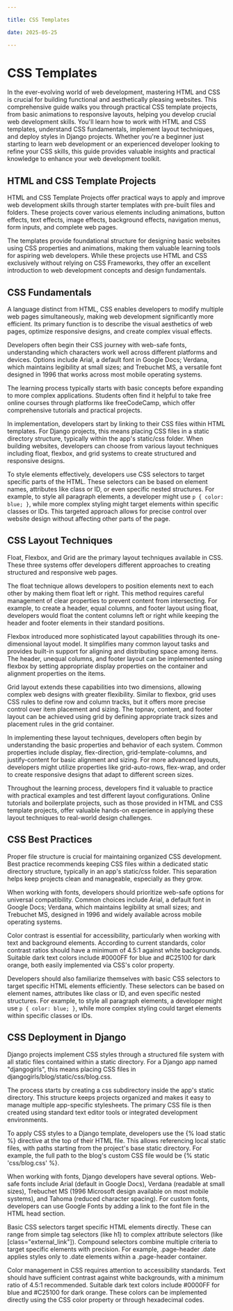 ```yaml
---

title: CSS Templates

date: 2025-05-25

---
```



# CSS Templates

In the ever-evolving world of web development, mastering HTML and CSS is crucial for building functional and aesthetically pleasing websites. This comprehensive guide walks you through practical CSS template projects, from basic animations to responsive layouts, helping you develop crucial web development skills. You'll learn how to work with HTML and CSS templates, understand CSS fundamentals, implement layout techniques, and deploy styles in Django projects. Whether you're a beginner just starting to learn web development or an experienced developer looking to refine your CSS skills, this guide provides valuable insights and practical knowledge to enhance your web development toolkit.


## HTML and CSS Template Projects

HTML and CSS Template Projects offer practical ways to apply and improve web development skills through starter templates with pre-built files and folders. These projects cover various elements including animations, button effects, text effects, image effects, background effects, navigation menus, form inputs, and complete web pages.

The templates provide foundational structure for designing basic websites using CSS properties and animations, making them valuable learning tools for aspiring web developers. While these projects use HTML and CSS exclusively without relying on CSS Frameworks, they offer an excellent introduction to web development concepts and design fundamentals.


## CSS Fundamentals

A language distinct from HTML, CSS enables developers to modify multiple web pages simultaneously, making web development significantly more efficient. Its primary function is to describe the visual aesthetics of web pages, optimize responsive designs, and create complex visual effects.

Developers often begin their CSS journey with web-safe fonts, understanding which characters work well across different platforms and devices. Options include Arial, a default font in Google Docs; Verdana, which maintains legibility at small sizes; and Trebuchet MS, a versatile font designed in 1996 that works across most mobile operating systems.

The learning process typically starts with basic concepts before expanding to more complex applications. Students often find it helpful to take free online courses through platforms like freeCodeCamp, which offer comprehensive tutorials and practical projects.

In implementation, developers start by linking to their CSS files within HTML templates. For Django projects, this means placing CSS files in a static directory structure, typically within the app's static/css folder. When building websites, developers can choose from various layout techniques including float, flexbox, and grid systems to create structured and responsive designs.

To style elements effectively, developers use CSS selectors to target specific parts of the HTML. These selectors can be based on element names, attributes like class or ID, or even specific nested structures. For example, to style all paragraph elements, a developer might use `p { color: blue; }`, while more complex styling might target elements within specific classes or IDs. This targeted approach allows for precise control over website design without affecting other parts of the page.


## CSS Layout Techniques

Float, Flexbox, and Grid are the primary layout techniques available in CSS. These three systems offer developers different approaches to creating structured and responsive web pages.

The float technique allows developers to position elements next to each other by making them float left or right. This method requires careful management of clear properties to prevent content from intersecting. For example, to create a header, equal columns, and footer layout using float, developers would float the content columns left or right while keeping the header and footer elements in their standard positions.

Flexbox introduced more sophisticated layout capabilities through its one-dimensional layout model. It simplifies many common layout tasks and provides built-in support for aligning and distributing space among items. The header, unequal columns, and footer layout can be implemented using flexbox by setting appropriate display properties on the container and alignment properties on the items.

Grid layout extends these capabilities into two dimensions, allowing complex web designs with greater flexibility. Similar to flexbox, grid uses CSS rules to define row and column tracks, but it offers more precise control over item placement and sizing. The topnav, content, and footer layout can be achieved using grid by defining appropriate track sizes and placement rules in the grid container.

In implementing these layout techniques, developers often begin by understanding the basic properties and behavior of each system. Common properties include display, flex-direction, grid-template-columns, and justify-content for basic alignment and sizing. For more advanced layouts, developers might utilize properties like grid-auto-rows, flex-wrap, and order to create responsive designs that adapt to different screen sizes.

Throughout the learning process, developers find it valuable to practice with practical examples and test different layout configurations. Online tutorials and boilerplate projects, such as those provided in HTML and CSS template projects, offer valuable hands-on experience in applying these layout techniques to real-world design challenges.


## CSS Best Practices

Proper file structure is crucial for maintaining organized CSS development. Best practice recommends keeping CSS files within a dedicated static directory structure, typically in an app's static/css folder. This separation helps keep projects clean and manageable, especially as they grow.

When working with fonts, developers should prioritize web-safe options for universal compatibility. Common choices include Arial, a default font in Google Docs; Verdana, which maintains legibility at small sizes; and Trebuchet MS, designed in 1996 and widely available across mobile operating systems.

Color contrast is essential for accessibility, particularly when working with text and background elements. According to current standards, color contrast ratios should have a minimum of 4.5:1 against white backgrounds. Suitable dark text colors include #0000FF for blue and #C25100 for dark orange, both easily implemented via CSS's color property.

Developers should also familiarize themselves with basic CSS selectors to target specific HTML elements efficiently. These selectors can be based on element names, attributes like class or ID, and even specific nested structures. For example, to style all paragraph elements, a developer might use `p { color: blue; }`, while more complex styling could target elements within specific classes or IDs.


## CSS Deployment in Django

Django projects implement CSS styles through a structured file system with all static files contained within a static directory. For a Django app named "djangogirls", this means placing CSS files in djangogirls/blog/static/css/blog.css.

The process starts by creating a css subdirectory inside the app's static directory. This structure keeps projects organized and makes it easy to manage multiple app-specific stylesheets. The primary CSS file is then created using standard text editor tools or integrated development environments.

To apply CSS styles to a Django template, developers use the {% load static %} directive at the top of their HTML file. This allows referencing local static files, with paths starting from the project's base static directory. For example, the full path to the blog's custom CSS file would be {% static 'css/blog.css' %}.

When working with fonts, Django developers have several options. Web-safe fonts include Arial (default in Google Docs), Verdana (readable at small sizes), Trebuchet MS (1996 Microsoft design available on most mobile systems), and Tahoma (reduced character spacing). For custom fonts, developers can use Google Fonts by adding a link to the font file in the HTML head section.

Basic CSS selectors target specific HTML elements directly. These can range from simple tag selectors (like h1) to complex attribute selectors (like [class="external_link"]). Compound selectors combine multiple criteria to target specific elements with precision. For example, .page-header .date applies styles only to .date elements within a .page-header container.

Color management in CSS requires attention to accessibility standards. Text should have sufficient contrast against white backgrounds, with a minimum ratio of 4.5:1 recommended. Suitable dark text colors include #0000FF for blue and #C25100 for dark orange. These colors can be implemented directly using the CSS color property or through hexadecimal codes.

